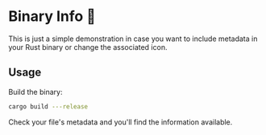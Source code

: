 # Binary Info 🦀

This is just a simple demonstration in case you want to include metadata in your Rust binary or change the associated icon.

## Usage

Build the binary:
```sh
cargo build ---release
```

Check your file's metadata and you'll find the information available.